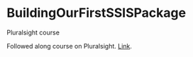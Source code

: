 # BuildingOurFirstSSISPackage
Pluralsight course

Followed along course on Pluralsight. [Link](https://app.pluralsight.com/library/courses/building-first-ssis-package/table-of-contents).
